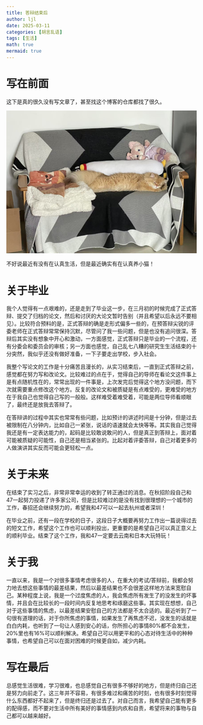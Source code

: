 ```yaml
---
title: 答辩结束后
author: ljl
date: 2025-03-11
categories: [胡言乱语]
tags: [生活]
math: true
mermaid: true
---
```


# 写在前面

这下是真的很久没有写文章了，甚至找这个博客的仓库都找了很久。

![Desktop View](/assets/img/posts/2025-03-11-答辩结束后/long_cat.jpg)

不好说最近有没有在认真生活，但是最近确实有在认真养小猫！

# 关于毕业

我个人觉得有一点艰难的，还是走到了毕业这一步，在三月初的时候完成了正式答辩、提交了归档的论文，然后和讨厌的大论文暂时告别（并且希望以后永远不要相见）。比较符合预料的是，正式答辩的确是走形式偏多一些的，在预答辩尖锐的评委老师在正式答辩常常保持沉默，尽管问了我一些问题，但是也没有追问很深。答辩后其实没有想象中开心和激动，一方面感觉，正式答辩只是毕业的一个流程，还有分委会和委员会的审核；另一方面也感觉，自己乱七八糟的研究生生活结束的十分突然，我似乎还没有做好准备，一下子要走出学校，步入社会。

我整个写论文的工作是十分痛苦且漫长的，从实习结束后，一直到正式答辩之前，感觉都在努力写和改论文。比较难过的点在于，觉得自己的导师在看论文这件事上是有点随机性在的，常常出现的一件事是，上次发完后觉得这个地方没问题，而下次就需要重点修改这个地方。反复的改论文和被质疑是有点难受的，更难受的地方在于我自己也觉得自己写的一般般。这样难受着难受着，可能是两位导师看顺眼了，最终还是放我去答辩了。

在答辩讲的过程中其实也常常有些问题，比如预计的讲述时间是十分钟，但是过去被限制在八分钟内，比如自己一紧张，说话的语速就会太快等等。其实我自己觉得我还是有一定表达能力的，起码是比较敢说敢问的人，但是真正到答辩上，面对着可能被质疑的可能性，自己还是相当紧张的。比起对着评委答辩，自己对着更多的人做演讲其实反而可能会更轻松一点。

# 关于未来

在结束了实习之后，非常非常幸运的收到了转正通过的消息。在秋招阶段自己和47一起努力投递了许多家公司，但是比较难过的是没有找到很理想的一个城市的工作，春招还会继续努力的，希望我和47可以一起去杭州或者深圳！

在毕业之前，还有一段在学校的日子，这段日子大概要再努力工作出一篇说得过去的短文工作，希望这个工作也可以顺利投出，更重要的是希望自己可以真正意义上的顺利毕业。结束了这个工作，我和47一定要去云南和日本大玩特玩！

# 关于我

一直以来，我是一个对很多事情考虑很多的人，在重大的考试/答辩前，我都会努力地去想这些事情的最差结果，然后以最差结果也不会很差这样地方法来宽慰自己。某种程度上说，我是一个过度焦虑的人，我会焦虑所有发生了的没发生的坏事情，并且会在比较长的一段时间内反复地思考和琢磨这些事。其实现在想想，自己对于这些事情的焦虑，以最差结果安慰自己的方法都是不太合适的。最近听到了一句很有道理的话，对于你所焦虑的事情，如果发生了再焦虑不迟，没发生的话就是白白内耗，也听到了一句让人感到安心的话，你所担心的事情80%都不会发生，20%里也有16%可以顺利解决。希望自己可以用更平和的心态对待生活中的种种事情，也希望自己可以在面对困难的时候更自如，减少内耗。

# 写在最后

总感觉生活很难，学习很难，也总感觉自己有很多不够好的地方，但是终归自己还是努力向前走了。这三年并不容易，有很多难过和痛苦的时刻，也有很多时刻觉得什么东西都好不起来了，但是终归还是过去了。对自己而言，我希望自己能有更多的配得感，而不要对生活中所有美好的事情感到内疚和自责，希望将来的事物与自己都可以越来越好。